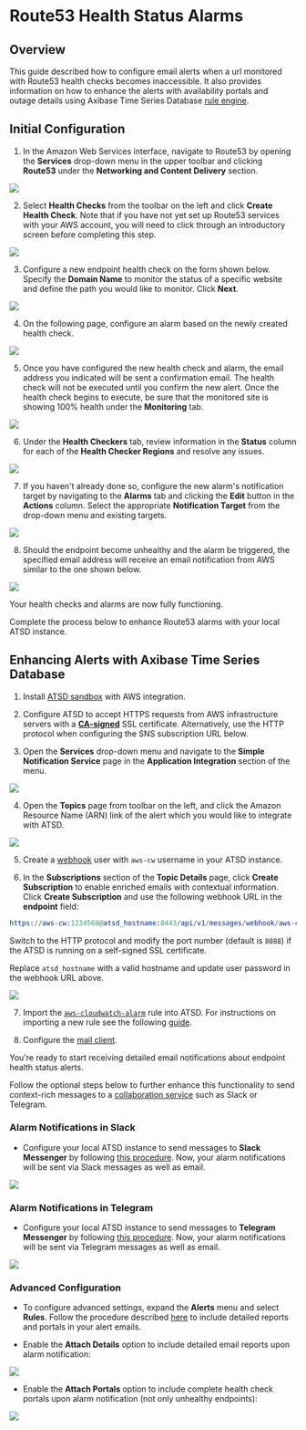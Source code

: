 # Route53 Health Status Alarms

## Overview

This guide described how to configure email alerts when a url monitored with Route53 health checks becomes inaccessible. It also provides information on how to enhance the alerts with availability portals and outage details using Axibase Time Series Database [rule engine](https://github.com/axibase/atsd/tree/master/rule-engine#rule-engine).

## Initial Configuration

1. In the Amazon Web Services interface, navigate to Route53 by opening the **Services** drop-down menu in the upper toolbar and clicking **Route53** under the **Networking and Content Delivery** section.

![](images/route53-locate.png)

2. Select **Health Checks** from the toolbar on the left and click **Create Health Check**. Note that if you have not yet set up Route53 services with your AWS account, you will need to click through an introductory screen before completing this step.

![](images/route53-menu.png)

3. Configure a new endpoint health check on the form shown below. Specify the **Domain Name** to monitor the status of a specific website and define the path you would like to monitor. Click **Next**.

![](images/route53-config.png)

4. On the following page, configure an alarm based on the newly created health check.

![](images/route53-alert.png)

5. Once you have configured the new health check and alarm, the email address you indicated will be sent a confirmation email. The health check will not be executed until you confirm the new alert. Once the health check begins to execute, be sure that the monitored site is showing 100% health under the **Monitoring** tab.

![](images/route53-githup-api.png)

6. Under the **Health Checkers** tab, review information in the **Status** column for each of the **Health Checker Regions** and resolve any issues.

![](images/route53-region-error.png)

7. If you haven't already done so, configure the new alarm's notification target by navigating to the **Alarms** tab and clicking the **Edit** button in the **Actions** column. Select the appropriate **Notification Target** from the drop-down menu and existing targets.

![](images/route53-alarm.png)

8. Should the endpoint become unhealthy and the alarm be triggered, the specified email address will receive an email notification from AWS similar to the one shown below.

![](images/route53-alarm-github.png)

Your health checks and alarms are now fully functioning. 

Complete the process below to enhance Route53 alarms with your local ATSD instance.

## Enhancing Alerts with Axibase Time Series Database

1. Install [ATSD sandbox](../route53-health-checks/README.md) with AWS integration.

2. Configure ATSD to accept HTTPS requests from AWS infrastructure servers with a [**CA-signed**](https://github.com/axibase/atsd/blob/master/administration/ssl-ca-signed.md) SSL certificate. Alternatively, use the HTTP protocol when configuring the SNS subscription URL below.

3. Open the **Services** drop-down menu and navigate to the **Simple Notification Service** page in the **Application Integration** section of the menu.

  ![](images/app-integration-sns.png)

4. Open the **Topics** page from toolbar on the left, and click the Amazon Resource Name (ARN) link of the alert which you would like to integrate with ATSD. 

  ![](images/route53-slack-subscription.png)

5. Create a [webhook](https://github.com/axibase/atsd/blob/master/api/data/messages/webhook.md#webhook-user-wizard) user with `aws-cw` username in your ATSD instance.

6. In the **Subscriptions** section of the **Topic Details** page, click **Create Subscription** to enable enriched emails with contextual information. Click **Create Subscription** and use the following webhook URL in the **endpoint** field:

  ```elm
  https://aws-cw:1234568@atsd_hostname:8443/api/v1/messages/webhook/aws-cw?command.date=Timestamp&json.parse=Message&exclude=Signature;SignatureVersion;SigningCertURL;SignatureVersion;UnsubscribeURL;MessageId;Message.detail.instance-id;Message.time;Message.id;Message.version
  ```

  Switch to the HTTP protocol and modify the port number (default is `8088`) if the ATSD is running on a self-signed SSL certificate.

  Replace `atsd_hostname` with a valid hostname and update user password in the webhook URL above.

  ![](images/route53-slack.png)

7. Import the [`aws-cloudwatch-alarm`](rule-aws-cloudwatch-alarm.xml) rule into ATSD. For instructions on importing a new rule see the following [guide](walkthrough.url).

8. Configure the [mail client](https://github.com/axibase/atsd/blob/master/administration/mail-client.md).

You're ready to start receiving detailed email notifications about endpoint health status alerts.

Follow the optional steps below to further enhance this functionality to send context-rich messages to a [collaboration service](https://github.com/axibase/atsd/blob/master/rule-engine/web-notifications.md#web-notifications) such as Slack or Telegram.

### Alarm Notifications in Slack

* Configure your local ATSD instance to send messages to **Slack Messenger** by following [this procedure](https://github.com/axibase/atsd/blob/master/rule-engine/notifications/slack.md). Now, your alarm notifications will be sent via Slack messages as well as email.

![](images/route53-alert-slack.png)

### Alarm Notifications in Telegram

* Configure your local ATSD instance to send messages to **Telegram Messenger** by following [this procedure](https://github.com/axibase/atsd/blob/master/rule-engine/notifications/telegram.md). Now, your alarm notifications will be sent via Telegram messages as well as email.

![](images/route53-tg-alert.png)

### Advanced Configuration

* To configure advanced settings, expand the **Alerts** menu and select **Rules**. Follow the procedure described [here](https://github.com/axibase/atsd/blob/master/rule-engine/web-notifications.md#attachments) to include detailed reports and portals in your alert emails.

* Enable the **Attach Details** option to include detailed email reports upon alarm notification:

![](images/route53-alarm-email-detail.png)

* Enable the **Attach Portals** option to include complete health check portals upon alarm notification (not only unhealthy endpoints):

![](images/route53-alarm-email-portal.png)
